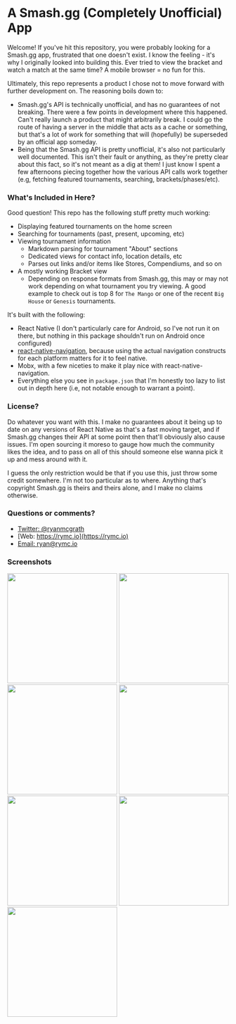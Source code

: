 # A Smash.gg (Completely Unofficial) App
Welcome! If you've hit this repository, you were probably looking for a Smash.gg app, frustrated that one doesn't exist. I know the feeling - it's why I originally looked into building this. Ever tried to view the bracket and watch a match at the same time? A mobile browser = no fun for this.

Ultimately, this repo represents a product I chose not to move forward with further development on. The reasoning boils down to:

- Smash.gg's API is technically unofficial, and has no guarantees of not breaking. There were a few points in development where this happened. Can't really launch a product that might arbitrarily break. I could go the route of having a server in the middle that acts as a cache or something, but that's a lot of work for something that will (hopefully) be superseded by an official app someday.
- Being that the Smash.gg API is pretty unofficial, it's also not particularly well documented. This isn't their fault or anything, as they're pretty clear about this fact, so it's not meant as a dig at them! I just know I spent a few afternoons piecing together how the various API calls work together (e.g, fetching featured tournaments, searching, brackets/phases/etc).

### What's Included in Here?
Good question! This repo has the following stuff pretty much working:

- Displaying featured tournaments on the home screen
- Searching for tournaments (past, present, upcoming, etc)
- Viewing tournament information
    - Markdown parsing for tournament "About" sections
    - Dedicated views for contact info, location details, etc
    - Parses out links and/or items like Stores, Compendiums, and so on
- A mostly working Bracket view
    - Depending on response formats from Smash.gg, this may or may not work depending on what tournament you try viewing. A good example to check out is top 8 for `The Mango` or one of the recent `Big House` or `Genesis` tournaments.

It's built with the following:

- React Native (I don't particularly care for Android, so I've not run it on there, but nothing in this package shouldn't run on Android once configured)
- [react-native-navigation](https://github.com/wix/react-native-navigation), because using the actual navigation constructs for each platform matters for it to feel native.
- Mobx, with a few niceties to make it play nice with react-native-navigation.
- Everything else you see in `package.json` that I'm honestly too lazy to list out in depth here (i.e, not notable enough to warrant a point).

### License?
Do whatever you want with this. I make no guarantees about it being up to date on any versions of React Native as that's a fast moving target, and if Smash.gg changes their API at some point then that'll obviously also cause issues. I'm open sourcing it moreso to gauge how much the community likes the idea, and to pass on all of this should someone else wanna pick it up and mess around with it.

I guess the only restriction would be that if you use this, just throw some credit somewhere. I'm not too particular as to where. Anything that's copyright Smash.gg is theirs and theirs alone, and I make no claims otherwise.

### Questions or comments?
- [Twitter: @ryanmcgrath](https://twitter.com/ryanmcgrath/)
- [Web: https://rymc.io](https://rymc.io)
- [Email: ryan@rymc.io](mailto:ryan@rymc.io)

### Screenshots
<img src="https://rymc.io/smashgg/1.png" width="250"> <img src="https://rymc.io/smashgg/2.png" width="250">
<img src="https://rymc.io/smashgg/3.png" width="250"> <img src="https://rymc.io/smashgg/4.png" width="250">
<img src="https://rymc.io/smashgg/5.png" width="250"> <img src="https://rymc.io/smashgg/6.png" width="250">
<img src="https://rymc.io/smashgg/7.png" width="250">
